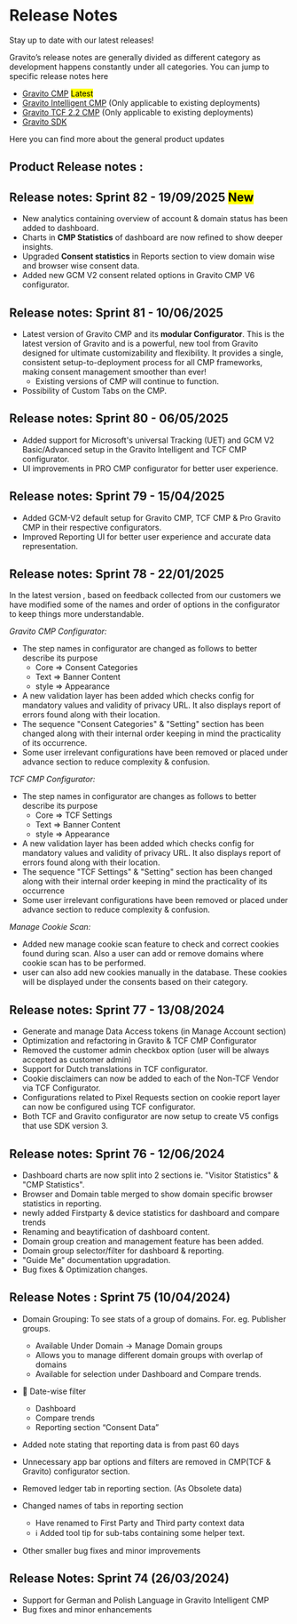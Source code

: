 # Release Notes

Stay up to date with our latest releases!

Gravito’s release notes are generally divided as different category as development happens constantly under all categories. You can jump to specific release notes here

- [Gravito CMP](https://docs.gravito.net/Gravito_V6_CMP/Release_Notes/) <mark>Latest</mark>
- [Gravito Intelligent CMP](https://docs.gravito.net/Gravito_Intelligent_CMP/Release_Notes/) (Only applicable to existing deployments)
- [Gravito TCF 2.2 CMP](https://docs.gravito.net/Gravito_TCF_2.2_CMP/Release_Notes/)  (Only applicable to existing deployments)
- [Gravito SDK](https://docs.gravito.net/Gravito_SDK/Release_Notes/)

Here you can find more about the general product updates

## Product Release notes :

## Release notes: Sprint 82 - 19/09/2025 <mark>New</mark>

- New analytics containing overview of account & domain status has been added to dashboard.
- Charts in **CMP Statistics** of dashboard are now refined to show deeper insights.
- Upgraded **Consent statistics** in Reports section to view domain wise and browser wise consent data.
- Added new GCM V2 consent related options in Gravito CMP V6 configurator.

## Release notes: Sprint 81 - 10/06/2025

- Latest version of Gravito CMP and its **modular Configurator**. This is the latest version of Gravito and is a powerful, new tool from Gravito designed for ultimate customizability and flexibility. It provides a single, consistent setup-to-deployment process for all CMP frameworks, making consent management smoother than ever! 
  - Existing versions of CMP will continue to function.
- Possibility of Custom Tabs on the CMP.

## Release notes: Sprint 80 - 06/05/2025 

- Added support for Microsoft's universal Tracking (UET) and GCM V2 Basic/Advanced setup in the Gravito Intelligent and TCF CMP configurator.
- UI improvements in PRO CMP configurator for better user experience.

## Release notes: Sprint 79 - 15/04/2025

- Added GCM-V2 default setup for Gravito CMP, TCF CMP & Pro Gravito CMP in their respective configurators.
- Improved Reporting UI for better user experience and accurate data representation.

## Release notes: Sprint 78 - 22/01/2025

In the latest version , based on feedback collected from our customers we have modified some of the names and order of options in the configurator to keep things more understandable.

_Gravito CMP Configurator:_

- The step names in configurator are changed as follows to better describe its purpose
  - Core => Consent Categories
  - Text => Banner Content
  - style => Appearance
- A new validation layer has been added which checks config for mandatory values and validity of privacy URL. It also displays report of errors found along with their location.
- The sequence "Consent Categories" & "Setting" section has been changed along with their internal order keeping in mind the practicality of its occurrence.
- Some user irrelevant configurations have been removed or placed under advance section to reduce complexity & confusion.

_TCF CMP Configurator:_

- The step names in configurator are changes as follows to better describe its purpose
  - Core => TCF Settings
  - Text => Banner Content
  - style => Appearance
- A new validation layer has been added which checks config for mandatory values and validity of privacy URL. It also displays report of errors found along with their location.
- The sequence "TCF Settings" & "Setting" section has been changed along with their internal order keeping in mind the practicality of its occurrence
- Some user irrelevant configurations have been removed or placed under advance section to reduce complexity & confusion.

_Manage Cookie Scan:_

- Added new manage cookie scan feature to check and correct cookies found during scan. Also a user can add or remove domains where cookie scan has to be performed.
- user can also add new cookies manually in the database. These cookies will be displayed under the consents based on their category.

## Release notes: Sprint 77 - 13/08/2024

- Generate and manage Data Access tokens (in Manage Account section)
- Optimization and refactoring in Gravito & TCF CMP Configurator
- Removed the customer admin checkbox option (user will be always accepted as customer admin)
- Support for Dutch translations in TCF configurator.
- Cookie disclaimers can now be added to each of the Non-TCF Vendor via TCF Configurator.
- Configurations related to Pixel Requests section on cookie report layer can now be configured using TCF configurator.
- Both TCF and Gravito configurator are now setup to create V5 configs that use SDK version 3.

## Release notes: Sprint 76 - 12/06/2024

- Dashboard charts are now split into 2 sections ie. "Visitor Statistics" & "CMP Statistics".
- Browser and Domain table merged to show domain specific browser statistics in reporting.
- newly added Firstparty & device statistics for dashboard and compare trends
- Renaming and beaytification of dashboard content.
- Domain group creation and management feature has been added.
- Domain group selector/filter for dashboard & reporting.
- "Guide Me" documentation upgradation.
- Bug fixes & Optimization changes.

## Release Notes : Sprint 75 (10/04/2024)

- Domain Grouping: To see stats of a group of domains. For. eg. Publisher groups.

  - Available Under Domain -> Manage Domain groups
  - Allows you to manage different domain groups with overlap of domains
  - Available for selection under Dashboard and Compare trends.

- 📅 Date-wise filter

  - Dashboard
  - Compare trends
  - Reporting section “Consent Data”

- Added note stating that reporting data is from past 60 days
- Unnecessary app bar options and filters are removed in CMP(TCF & Gravito) configurator section.
- Removed ledger tab in reporting section. (As Obsolete data)
- Changed names of tabs in reporting section

  - Have renamed to First Party and Third party context data
  - ℹ Added tool tip for sub-tabs containing some helper text.

- Other smaller bug fixes and minor improvements

## Release Notes: Sprint 74 (26/03/2024)

- Support for German and Polish Language in Gravito Intelligent CMP
- Bug fixes and minor enhancements
